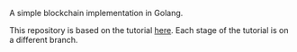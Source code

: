 A simple blockchain implementation in Golang. 

This repository is based on the tutorial [here](https://jeiwan.cc/posts/building-blockchain-in-go-part-1/). Each stage of the tutorial is on a different branch.

